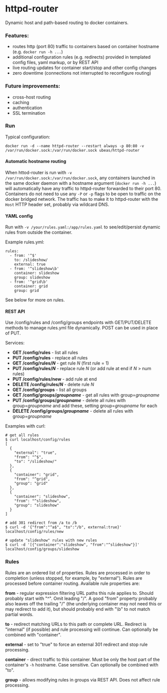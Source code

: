 # httpd-router

Dynamic host and path-based routing to docker containers.

### Features:
 - routes http (port 80) traffic to containers based on container hostname (e.g. `docker run -h ...`)
 - additional configuration rules (e.g. redirects) provided in templated config files, yaml markup, or by REST API
 - live routing updates for container start/stop and other config changes
 - zero downtime (connections not interrupted to reconfigure routing)

### Future improvements:
 - cross-host routing
 - caching
 - authentication
 - SSL termination

### Run
Typical configuration:
```
docker run -d --name httpd-router --restart always -p 80:80 -v /var/run/docker.sock:/var/run/docker.sock ubeas/httpd-router
```

#### Automatic hostname routing
When httod-router is run with `-v /var/run/docker.sock:/var/run/docker.sock`, any containers launched in the same docker daemon with a hostname argument (`docker run -h ...`) will automatically have any traffic to httpd-router forwarded to their port 80. Containers do not need to use any `-P` or `-p` flags to be open to traffic on the docker bridged network. The traffic has to make it to httpd-router with the `Host` HTTP header set, probably via wildcard DNS.

#### YAML config
Run with `-v /your/rules.yaml:/app/rules.yaml` to see/edit/persist dynamic rules from outside the container.

Example rules.yml:
```
rules:
  - from: '^$'
    to: /slideshow/
    external: true
  - from: '^slideshow\b'
    container: slideshow
    group: slideshow
  - from: '^grid\b'
	container: grid
    group: grid
```
See below for more on rules.

#### REST API
Use /config/rules and /config/groups endpoints with GET/PUT/DELETE methods to manage rules.yml file dynamically. POST can be used in place of PUT.

Services:

 - **GET /config/rules** - list all rules
 - **PUT /config/rules** - replace all rules
 - **GET /config/rules/*N*** - get rule *N* (first rule = 1)
 - **PUT /config/rules/*N*** - replace rule *N* (or add rule at end if *N* > num rules)
 - **PUT /config/rules/new** - add rule at end
 - **DELETE /config/rules/*N*** - delete rule *N*
 - **GET /config/groups** - list all groups
 - **GET /config/groups/*groupname*** - get all rules with group=*groupname*
 - **PUT /config/groups/*groupname*** - delete all rules with group=*groupname* and add these, setting group=*groupname* for each
 - **DELETE /config/groups/*groupname*** - delete all rules with group=*groupname*

Examples with curl:
```
# get all rules
$ curl localhost/config/rules
[
  {
    "external": "true",
    "from": "^$",
    "to": "/slideshow/"
  },
  {
    "container": "grid",
    "from": "^grid",
    "group": "grid"
  },
  {
    "container": "slideshow",
    "from": "^slideshow",
    "group": "slideshow"
  }
]

# add 301 redirect from /a to /b
$ curl -d '{"from":"^a$", "to":"/b", external:true}' localhost/config/rules/new

# update "slideshow" rules with new rules
$ curl -d '[{"container":"slideshow", "from":"^slideshow"}]' localhost/config/groups/slideshow
```

### Rules
Rules are an ordered list of properties. Rules are processed in order to completion (unless stopped, for example, by "external"). Rules are processed before container routing. Available rule properties are:

**from** - regular expression filtering URL paths this rule applies to. Should probably start with "^". Omit leading "/". A good "from" property probably also leaves off the trailing "/" (the underlying container may not need this or may redirect to add it), but should probably end with "\b" to not match partial words.

**to** - redirect matching URLs to this path or complete URL. Redirect is "internal" (if possible) and rule processing will continue. Can optionally be combined with "container".

**external** - set to "true" to force an external 301 redirect and stop rule processing.

**container** - direct traffic to this container. Must be only the host part of the container's `-h` hostname. Case sensitive. Can optionally be combined with "to".

**group** - allows modifying rules in groups via REST API. Does not affect rule processing.
